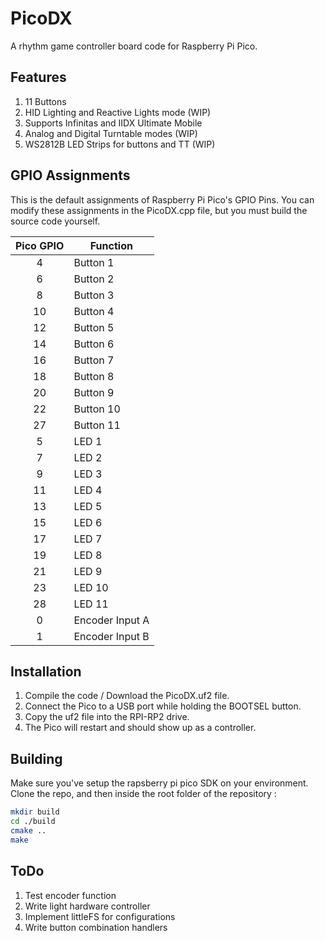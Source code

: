# PicoDX

A rhythm game controller board code for Raspberry Pi Pico.

## Features

1. 11 Buttons
2. HID Lighting and Reactive Lights mode (WIP)
3. Supports Infinitas and IIDX Ultimate Mobile
4. Analog and Digital Turntable modes (WIP)
5. WS2812B LED Strips for buttons and TT (WIP)

## GPIO Assignments

This is the default assignments of Raspberry Pi Pico's GPIO Pins. You can modify these assignments in the PicoDX.cpp file, but you must build the source code yourself.

|Pico GPIO  |Function|
|:---------:|--------|
|4          |Button 1|
|6          |Button 2|
|8          |Button 3|
|10         |Button 4|
|12         |Button 5|
|14         |Button 6|
|16         |Button 7|
|18         |Button 8|
|20         |Button 9|
|22         |Button 10|
|27         |Button 11|
|5          |LED 1|
|7          |LED 2|
|9          |LED 3|
|11         |LED 4|
|13         |LED 5|
|15         |LED 6|
|17         |LED 7|
|19         |LED 8|
|21         |LED 9|
|23         |LED 10|
|28         |LED 11|
|0          |Encoder Input A|
|1          |Encoder Input B|



## Installation

1. Compile the code / Download the PicoDX.uf2 file.
2. Connect the Pico to a USB port while holding the BOOTSEL button.
3. Copy the uf2 file into the RPI-RP2 drive.
4. The Pico will restart and should show up as a controller.

## Building
Make sure you've setup the rapsberry pi pico SDK on your environment. Clone the repo, and then inside the root folder of the repository :

``` bash
mkdir build
cd ./build
cmake ..
make
```


## ToDo
1. Test encoder function
2. Write light hardware controller
3. Implement littleFS for configurations
4. Write button combination handlers
